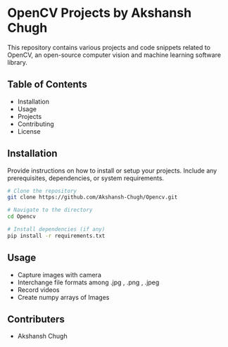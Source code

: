 # OpenCV Projects by Akshansh Chugh

This repository contains various projects and code snippets related to OpenCV, an open-source computer vision and machine learning software library.

## Table of Contents

- Installation
- Usage
- Projects
- Contributing
- License

## Installation

Provide instructions on how to install or setup your projects. Include any prerequisites, dependencies, or system requirements.

```bash
# Clone the repository
git clone https://github.com/Akshansh-Chugh/Opencv.git

# Navigate to the directory
cd Opencv

# Install dependencies (if any)
pip install -r requirements.txt
```

## Usage
- Capture images with camera
- Interchange file formats among .jpg , .png , .jpeg
- Record videos
- Create numpy arrays of Images

## Contributers
- Akshansh Chugh
